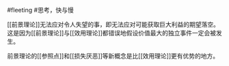 #fleeting #思考，快与慢 

[[前景理论]]无法应对令人失望的事，即无法应对可能获取巨大利益的期望落空。这是因为[[前景理论]]与[[效用理论]]都错误地假设价值最大的独立事件一定会被发生。

前景理论的[[参照点]]和[[损失厌恶]]等新概念是比[[效用理论]]更有优势的地方。